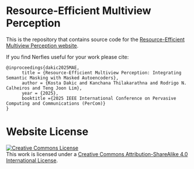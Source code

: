 # Resource-Efficient Multiview Perception

This is the repository that contains source code for the [Resource-Efficient Multiview Perception website](https://kostadakic.github.io/).

If you find Nerfies useful for your work please cite:
```
@inproceedings{dakic2025MAE,
      title = {Resource-Efficient Multiview Perception: Integrating Semantic Masking with Masked Autoencoders}, 
      author = {Kosta Dakic and Kanchana Thilakarathna and Rodrigo N. Calheiros and Teng Joon Lim},
      year = {2025},
      booktitle ={2025 IEEE International Conference on Pervasive Computing and Communications (PerCom)}
}
```

# Website License
<a rel="license" href="http://creativecommons.org/licenses/by-sa/4.0/"><img alt="Creative Commons License" style="border-width:0" src="https://i.creativecommons.org/l/by-sa/4.0/88x31.png" /></a><br />This work is licensed under a <a rel="license" href="http://creativecommons.org/licenses/by-sa/4.0/">Creative Commons Attribution-ShareAlike 4.0 International License</a>.
